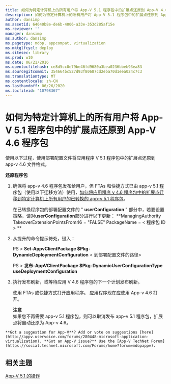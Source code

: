 ```yaml
---
title: 如何为特定计算机上的所有用户将 App-V 5.1 程序包中的扩展点还原到 App-V 4.6 程序包
description: 如何为特定计算机上的所有用户将 App-V 5.1 程序包中的扩展点还原到 App-V 4.6 程序包
author: dansimp
ms.assetid: 64640b8e-de6b-4006-a33e-353d285af15e
ms.reviewer: ''
manager: dansimp
ms.author: dansimp
ms.pagetype: mdop, appcompat, virtualization
ms.mktglfcycl: deploy
ms.sitesec: library
ms.prod: w10
ms.date: 06/21/2016
ms.openlocfilehash: ce8d5cc0e79be46fd9680a3bea0236bbeb93ea83
ms.sourcegitcommit: 354664bc527d93f80687cd2eba70d1eea024c7c3
ms.translationtype: MT
ms.contentlocale: zh-CN
ms.lasthandoff: 06/26/2020
ms.locfileid: "10798367"
---
```

# 如何为特定计算机上的所有用户将 App-V 5.1 程序包中的扩展点还原到 App-V 4.6 程序包


使用以下过程，使用部署配置文件将应用程序 V 5.1 程序包中的扩展点还原到 app-v 4.6 文件格式。

**还原程序包**

1.  确保将 app-v 4.6 程序包发布给用户，但 FTAs 和快捷方式已由 app-v 5.1 程序包（使用以下迁移方法）使用，[如何将应用程序 v 4.6 程序包中的扩展点迁移到特定计算机上所有用户的已转换的 app-v 5.1 程序包](how-to-migrate-extension-points-from-an-app-v-46-package-to-a-converted-app-v-51-package-for-all-users-on-a-specific-computer.md)。

    在已转换程序包的部署配置文件的 " **userConfiguration** " 部分中，若要设置策略，请对**userConfiguration**部分进行以下更新： **ManagingAuthority TakeoverExtensionPointsFrom46 = "FALSE" PackageName = &lt; 程序包 ID &gt; **

2.  从提升的命令提示符处，键入：

    PS &gt; **Set-AppvClientPackage $Pkg-DynamicDeploymentConfiguration** &lt; 到部署配置文件的路径&gt;

    PS &gt; **发布-AppVClientPackage $Pkg-DynamicUserConfigurationType useDeploymentConfiguration**

3.  执行发布刷新，或等待应用 V 4.6 程序包的下一个计划发布刷新。

    使用 FTAs 或快捷方式打开应用程序。 应用程序现在应使用 App-v 4.6 打开。

    **注意**  
    如果您不再需要 app-v 5.1 程序包，则可以取消发布 app-v 5.1 程序包，扩展点将自动还原为 App-v 4.6。



~~~
**Got a suggestion for App-V**? Add or vote on suggestions [here](http://appv.uservoice.com/forums/280448-microsoft-application-virtualization). **Got an App-V issue?** Use the [App-V TechNet Forum](https://social.technet.microsoft.com/Forums/home?forum=mdopappv).
~~~

## 相关主题


[App-V 5.1 的操作](operations-for-app-v-51.md)









